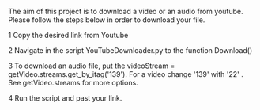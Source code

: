 The aim of this project is to download a video or an audio from youtube.
Please follow the steps below in order to download your file.

1 Copy the desired link from Youtube

2 Navigate in the script YouTubeDownloader.py to the function Download()

3 To download an audio file, put the videoStream = getVideo.streams.get_by_itag('139'). For a video  change '139' with '22'
. See getVideo.streams for more options.

4 Run the script and past your link.
